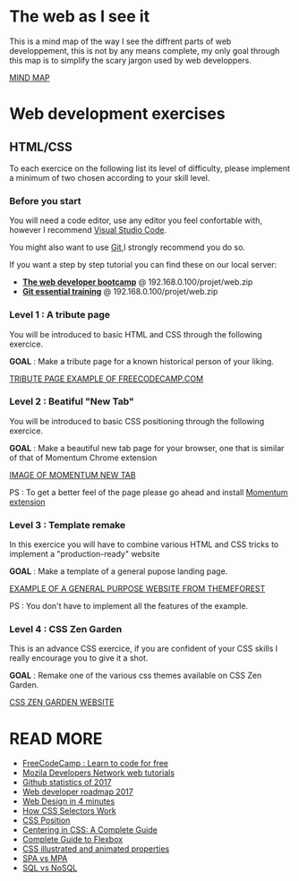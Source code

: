# The web as I see it

This is a mind map of the way I see the diffrent parts of web developpement, this is not by any means complete, my only goal through this map is to simplify the scary jargon used by web developpers.

[MIND MAP](https://app.mindmup.com/map/_free/2017/12/a2980730dea211e7a35e05b63996eeb2)

# Web development exercises

## HTML/CSS

To each exercice on the following list its level of difficulty, please implement a minimum of two chosen according to your skill level.

### Before you start

You will need a code editor, use any editor you feel confortable with, however I recommend [Visual Studio Code](https://code.visualstudio.com/).

You might also want to use [Git](https://git-scm.com/),I strongly recommend you do so.

If you want a step by step tutorial you can find these on our local server:

* **[The web developer bootcamp](https://www.udemy.com/the-web-developer-bootcamp/)** @ 192.168.0.100/projet/web.zip
* **[Git essential training](https://www.lynda.com/Git-tutorials/Git-Essential-Training/100222-2.html)** @ 192.168.0.100/projet/web.zip

### Level 1 : A tribute page

You will be introduced to basic HTML and CSS through the following exercice.

**GOAL** : Make a tribute page for a known historical person of your liking.

[TRIBUTE PAGE EXAMPLE OF FREECODECAMP.COM](https://codepen.io/freeCodeCamp/full/NNvBQW)

### Level 2 : Beatiful "New Tab"

You will be introduced to basic CSS positioning through the following exercice.

**GOAL** : Make a beautiful new tab page for your browser, one that is similar of that of Momentum Chrome extension

[IMAGE OF MOMENTUM NEW TAB](https://imgur.com/a/NUjiv)

PS : To get a better feel of the page please go ahead and install [Momentum extension](https://chrome.google.com/webstore/detail/momentum/laookkfknpbbblfpciffpaejjkokdgca?hl=en)

### Level 3 : Template remake

In this exercice you will have to combine various HTML and CSS tricks to implement a "production-ready" website

**GOAL** : Make a template of a general pupose landing page.

[EXAMPLE OF A GENERAL PURPOSE WEBSITE FROM THEMEFOREST](https://codepen.io/freeCodeCamp/full/NNvBQW)

PS : You don't have to implement all the features of the example.

### Level 4 : CSS Zen Garden

This is an advance CSS exercice, if you are confident of your CSS skills I really encourage you to give it a shot.

**GOAL** : Remake one of the various css themes available on CSS Zen Garden.

[CSS ZEN GARDEN WEBSITE](http://www.csszengarden.com/)

# READ MORE

* [FreeCodeCamp : Learn to code for free](https://www.freecodecamp.org/)
* [Mozila Developers Network web tutorials](https://developer.mozilla.org/en-US/docs/Web)
* [Github statistics of 2017 ](https://octoverse.github.com/)
* [Web developer roadmap 2017 ](https://github.com/kamranahmedse/developer-roadmap)
* [Web Design in 4 minutes](https://jgthms.com/web-design-in-4-minutes/)
* [How CSS Selectors Work](https://css-tricks.com/how-css-selectors-work/)
* [CSS Position](https://developer.mozilla.org/en-US/docs/Web/CSS/position)
* [Centering in CSS: A Complete Guide](https://css-tricks.com/centering-css-complete-guide/)
* [Complete Guide to Flexbox](https://css-tricks.com/snippets/css/a-guide-to-flexbox/)
* [CSS illustrated and animated properties](http://cssreference.io/)
* [SPA vs MPA ](https://medium.com/@NeotericEU/single-page-application-vs-multiple-page-application-2591588efe58)
* [SQL vs NoSQL ](https://www.sitepoint.com/sql-vs-nosql-differences/)
